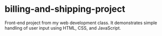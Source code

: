 # billing-and-shipping-project
Front-end project from my web development class. It demonstrates simple handling of user input using HTML, CSS, and JavaScript.
